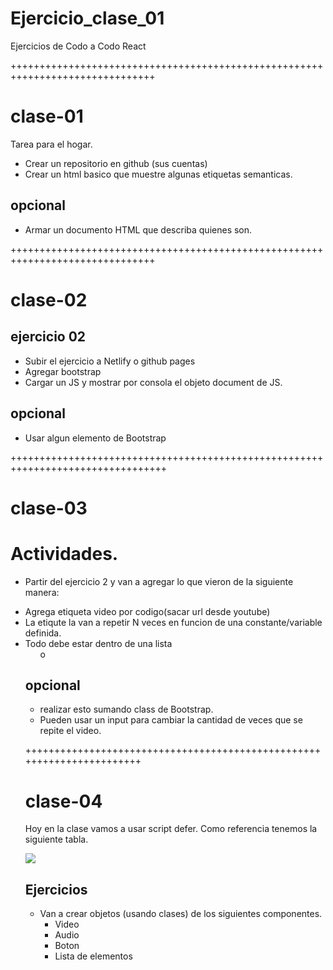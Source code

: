 # Ejercicio_clase_01
Ejercicios de Codo a Codo React 

+++++++++++++++++++++++++++++++++++++++++++++++++++++++++++++++++++++++++++++++

# clase-01

Tarea para el hogar.

* Crear un repositorio en github (sus cuentas)
* Crear un html basico que muestre algunas etiquetas semanticas.

## opcional

* Armar un documento HTML que describa quienes son. 

+++++++++++++++++++++++++++++++++++++++++++++++++++++++++++++++++++++++++++++++

# clase-02

## ejercicio 02
* Subir el ejercicio a Netlify o github pages
* Agregar bootstrap
* Cargar un JS y mostrar por consola el objeto document de JS.

## opcional
* Usar algun elemento de Bootstrap

+++++++++++++++++++++++++++++++++++++++++++++++++++++++++++++++++++++++++++++++++

# clase-03

# Actividades.
* Partir del ejercicio 2 y van a agregar lo que vieron de la siguiente manera:
- Agrega etiqueta video por codigo(sacar url desde youtube)
- La etiqute la van a repetir N veces en funcion de una constante/variable definida. 
- Todo debe estar dentro de una lista <ul> o <ol>

## opcional
* realizar esto sumando class de Bootstrap.
* Pueden usar un input para cambiar la cantidad de veces que se repite el video.

+++++++++++++++++++++++++++++++++++++++++++++++++++++++++++++++++++++++

# clase-04

Hoy en la clase vamos a usar script defer.
Como referencia tenemos la siguiente tabla.

<img src="./docs/img/script_tag.png"/>

## Ejercicios

* Van a crear objetos (usando clases) de los siguientes componentes.
    - Video
    - Audio
    - Boton
    - Lista de elementos